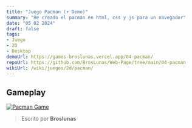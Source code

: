 ```yaml
---
title: "Juego Pacman (+ Demo)"
summary: "He creado el pacman en html, css y js para un navegador"
date: "05 02 2024"
draft: false
tags:
- Juego
- 2D
- Desktop
demoUrl: https://games-broslunas.vercel.app/04-pacman/
repoUrl: https://github.com/BrosLunas/Web-Page/tree/main/04-pacman
wikiUrl: /wiki/juegos/2d/pacman/
---
```


## Gameplay
[![Pacman Game](/img/games/pacman.png)](/video/gameplay/pacman.mp4)

> Escrito por **Broslunas**